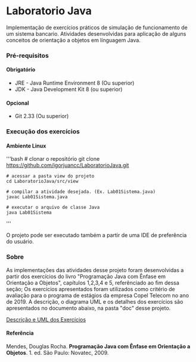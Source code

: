 # Laboratorio Java

Implementação de exercícios práticos de simulação de funcionamento de um sistema bancario. Atividades desenvolvidas para aplicação de alguns conceitos de orientação a objetos em línguagem Java.

### Pré-requisitos

#### Obrigatório

* JRE - Java Runtime Environment 8 (Ou superior)
* JDK - Java Development Kit 8 (ou superior)

#### Opcional

* Git 2.33 (Ou superior)

### Execução dos exercícios

#### Ambiente Linux

'''bash
    # clonar o repositório
    git clone https://github.com/igorjuancc/LaboratorioJava.git

    # acessar a pasta view do projeto
    cd LaboratorioJava/src/view

    # compilar a atividade desejada. (Ex. Lab01Sistema.java)
    javac Lab01Sistema.java

    # executar o arquivo de classe Java
    java Lab01Sistema
'''

O projeto pode ser executado também a partir de uma IDE de preferência do usuário.

### Sobre

As implementações das atividades desse projeto foram desenvolvidas a partir dos exercícios do livro "Programação Java com Ênfase em Orientação a Objetos", capítulos 1,2,3,4 e 5, referênciado ao fim dessa seção; Os exercícios apresentados foram utilizados como critério de avaliação para o programa de estágios da empresa Copel Telecom no ano de 2019. 
A descrição, o diagrama UML e os detalhes dos exercícios são apresentados no documento abaixo, na pasta "doc" desse projeto.

[Descrição e UML dos Exercícios](https://github.com/igorjuancc/LaboratorioJava/tree/main/doc)

#### Referência

Mendes, Douglas Rocha. **Programação Java com Ênfase em Orientação a Objetos**. 1. ed. São Paulo: Novatec, 2009.

